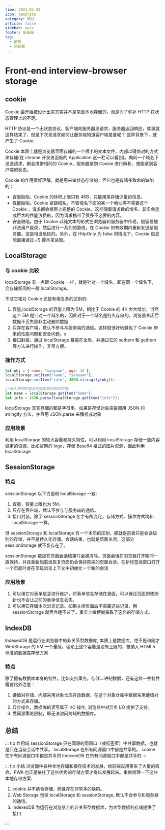 ```yaml
---
time: 2021-02-25
icon: template
category: 面试
article: false
sidebar: auto
footer: 😁😁😁
tag:
  - 前端
  - 浏览器
---
```


# Front-end interview-browser storage

## cookie

Cookie 最开始被设计出来其实并不是来做本地存储的，而是为了弥补 HTTP 在状态管理上的不足。

HTTP 协议是一个无状态协议，客户端向服务器发请求，服务器返回响应，故事就这样结束了，但是下次发请求如何让服务端知道客户端是谁呢？
这种背景下，就产生了 Cookie.

Cookie 本质上就是浏览器里面存储的一个很小的文本文件，内部以键值对的方式来存储(在 chrome 开发者面板的 Application 这一栏可以看到)。向同一个域名下发送请求，都会携带相同的 Cookie，服务器拿到 Cookie 进行解析，便能拿到客户端的状态。

Cookie 的作用很好理解，就是用来做状态存储的，但它也是有诸多致命的缺陷的：

- 容量缺陷。Cookie 的体积上限只有 4KB，只能用来存储少量的信息。
- 性能缺陷。Cookie 紧跟域名，不管域名下面的某一个地址需不需要这个 Cookie ，请求都会携带上完整的 Cookie，这样随着请求数的增多，其实会造成巨大的性能浪费的，因为请求携带了很多不必要的内容。
- 安全缺陷。由于 Cookie 以纯文本的形式在浏览器和服务器中传递，很容易被非法用户截获，然后进行一系列的篡改，在 Cookie 的有效期内重新发送给服务器，这是相当危险的。另外，在 HttpOnly 为 false 的情况下，Cookie 信息能直接通过 JS 脚本来读取。

## LocalStorage

### 与 cookie 比较

localStorage 有一点跟 Cookie 一样，就是针对一个域名，即在同一个域名下，会存储相同的一段 localStorage。

不过它相对 Cookie 还是有相当多的区别的:

1. 容量,localStorage 的容量上限为 5M，相比于 Cookie 的 4K 大大增加。当然这个 5M 是针对一个域名的，因此对于一个域名是持久存储的，浏览器关闭后数据不丢失除非主动删除数据
2. 只存在客户端，默认不参与与服务端的通信。这样就很好地避免了 Cookie 带来的性能问题和安全问题。s
3. 接口封装，通过 localStorage 暴露在全局，并通过它的 setItem 和 getItem 等方法进行操作，非常方便。

### 操作方式

```js
let obj = { name: "sanyuan", age: 18 };
localStorage.setItem("name", "sanyuan");
localStorage.setItem("info", JSON.stringify(obj));

//进入相同的域名时就能拿到相应的值:
let name = localStorage.getItem("name");
let info = JSON.parse(localStorage.getItem("info"));
```

localStorage 其实存储的都是字符串，如果是存储对象需要调用 JSON 的 stringify 方法，并且用 JSON.parse 来解析成对象

### 应用场景

利用 localStorage 的较大容量和持久特性，可以利用 localStorage 存储一些内容稳定的资源，比如官网的 logo，存储 Base64 格式的图片资源，因此利用 localStorage

## SessionStorage

### 特点

sessionStorage 以下方面和 localStorage 一致:

1. 容量，容量上限也为 5M。
2. 只存在客户端，默认不参与与服务端的通信。
3. 接口封装。除了 sessionStorage 名字有所变化，存储方式、操作方式均和 localStorage 一样。

但 sessionStorage 和 localStorage 有一个本质的区别，那就是前者只是会话级别的存储，并不是持久化存储。会话结束，也就是页面关闭，这部分 sessionStorage 就不复存在了。

sessionStorage 数据在页面会话结束时会被清除。页面会话在浏览器打开期间一直保持，并且重新加载或恢复页面仍会保持原来的页面会话。在新标签或窗口打开一个页面时会在顶级浏览上下文中初始化一个新的会话

### 应用场景

1. 可以用它对表单信息进行维护，将表单信息存储在里面，可以保证页面即使刷新也不会让之前的表单信息丢失。
2. 可以用它存储本次浏览记录。如果关闭页面后不需要这些记录，用 sessionStorage 就再合适不过了。事实上微博就采取了这样的存储方式。

## IndexDB

IndexedDB 是运行在浏览器中的非关系型数据库, 本质上是数据库，绝不是和刚才 WebStorage 的 5M 一个量级，理论上这个容量是没有上限的，被纳入 HTML5 标准的数据库存储方案

### 特点

除了拥有数据库本身的特性，比如支持事务，存储二进制数据，还有这样一些特性需要格外注意：

1. 键值对存储，内部采用对象仓库存放数据，在这个对象仓库中数据采用键值对的方式来存储。
2. 异步操作，数据库的读写属于 I/O 操作, 浏览器中对异步 I/O 提供了支持。
3. 受同源策略限制，即无法访问跨域的数据库。

## 总结

::: tip 作用域
sessionStorage 只在同源的同窗口（或标签页）中共享数据，也就是只在当前会话中共享。
localStorage 在所有同源窗口中都是共享的。
cookie 在所有同源窗口中都是共享的
IndexedDB 在所有同源窗口中都是共享的
:::

::: tip 小结
浏览器中各种本地存储和缓存技术的发展，给前端应用带来了大量的机会，PWA 也正是依托了这些优秀的存储方案才得以发展起来。重新梳理一下这些本地存储方案:

1. cookie 并不适合存储，而且存在非常多的缺陷。
2. Web Storage 包括 localStorage 和 sessionStorage, 默认不会参与和服务器的通信。
3. IndexedDB 为运行在浏览器上的非关系型数据库，为大型数据的存储提供了接口

:::
